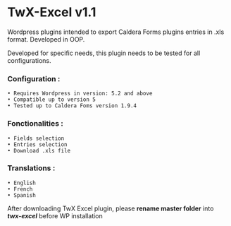 # TwX-Excel v1.1

Wordpress plugins intended to export Caldera Forms plugins entries in .xls format. Developed in OOP.

Developed for specific needs, this plugin needs to be tested for all configurations.

### Configuration :
	• Requires Wordpress in version: 5.2 and above 
	• Compatible up to version 5 
	• Tested up to Caldera Foms version 1.9.4 

### Fonctionalities :
	• Fields selection 
	• Entries selection 
	• Download .xls file

### Translations :
	• English
	• French
	• Spanish

After downloading TwX Excel plugin, please **rename master folder** into ***twx-excel*** before WP installation
